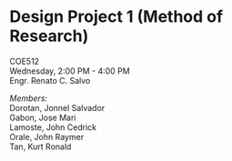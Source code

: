 # Design Project 1 (Method of Research)
COE512\
Wednesday, 2:00 PM - 4:00 PM\
Engr. Renato C. Salvo

*Members:*\
  Dorotan, Jonnel Salvador\
  Gabon, Jose Mari\
  Lamoste, John Cedrick\
  Orale, John Raymer\
  Tan, Kurt Ronald

